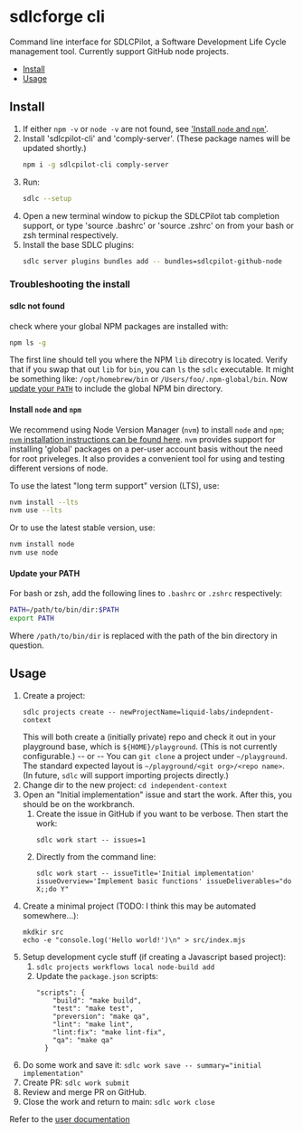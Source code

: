 # sdlcforge cli

Command line interface for SDLCPilot, a Software Development Life Cycle management tool. Currently support GitHub node projects.

- [Install](#install)
- [Usage](#usage)

## Install

1. If either `npm -v` or `node -v` are not found, see ['Install `node` and `npm`'](#install-node-and-npm).
2. Install 'sdlcpilot-cli' and 'comply-server'. (These package names will be updated shortly.)
   ```bash
   npm i -g sdlcpilot-cli comply-server
   ```
3. Run:
   ```bash
   sdlc --setup
   ```
4. Open a new terminal window to pickup the SDLCPilot tab completion support, or type 'source .bashrc' or 'source .zshrc' on from your bash or zsh terminal respectively.
5. Install the base SDLC plugins:
   ```bash
   sdlc server plugins bundles add -- bundles=sdlcpilot-github-node
   ```

### Troubleshooting the install

#### sdlc not found

check where your global NPM packages are installed with:
```bash
npm ls -g
```

The first line should tell you where the NPM `lib` direcotry is located. Verify that if you swap that out `lib` for `bin`, you can `ls` the `sdlc` executable. It might be something like: `/opt/homebrew/bin` or `/Users/foo/.npm-global/bin`. Now [update your `PATH`](#update-your-path) to include the global NPM bin directory.

#### Install `node` and `npm`

We recommend using Node Version Manager (`nvm`) to install `node` and `npm`; [`nvm` installation instructions can be found here](https://github.com/nvm-sh/nvm). `nvm` provides support for installing 'global' packages on a per-user account basis without the need for root priveleges. It also provides a convenient tool for using and testing different versions of node.

To use the latest "long term support" version (LTS), use:
```bash
nvm install --lts
nvm use --lts
```

Or to use the latest stable version, use:
```bash
nvm install node
nvm use node
```

#### Update your PATH

For bash or zsh, add the following lines to `.bashrc` or `.zshrc` respectively:
```bash
PATH=/path/to/bin/dir:$PATH
export PATH
```

Where `/path/to/bin/dir` is replaced with the path of the bin directory in question.

## Usage

1. Create a project:
   ```
   sdlc projects create -- newProjectName=liquid-labs/indepndent-context
   ```
   This will both create a (initially private) repo and check it out in your playground base, which is `${HOME}/playground`. (This is not currently configurable.)
   -- or --
   You can `git clone` a project under `~/playground`. The standard expected layout is `~/playground/<git org>/<repo name>`. (In future, `sdlc` will support importing projects directly.)
3. Change dir to the new project: `cd independent-context`
4. Open an "Initial implementation" issue and start the work. After this, you should be on the workbranch.
   1. Create the issue in GitHub if you want to be verbose. Then start the work:
      ```
      sdlc work start -- issues=1
      ```
   2. Directly from the command line:
      ```
      sdlc work start -- issueTitle='Initial implementation' issueOverview='Implement basic functions' issueDeliverables="do X;;do Y"
      ```
5. Create a minimal project (TODO: I think this may be automated somewhere...):
   ```
   mkdkir src
   echo -e "console.log('Hello world!')\n" > src/index.mjs
   ```
6. Setup development cycle stuff (if creating a Javascript based project):
   1. `sdlc projects workflows local node-build add`
   2. Update the `package.json` scripts:
      ```
      "scripts": {
          "build": "make build",
          "test": "make test",
          "preversion": "make qa",
          "lint": "make lint",
          "lint:fix": "make lint-fix",
          "qa": "make qa"
        }
      ```
7. Do some work and save it: `sdlc work save -- summary="initial implementation"`
8. Create PR: `sdlc work submit`
9. Review and merge PR on GitHub.
10. Close the work and return to main: `sdlc work close`

Refer to the [user documentation](./docs/index.md)
